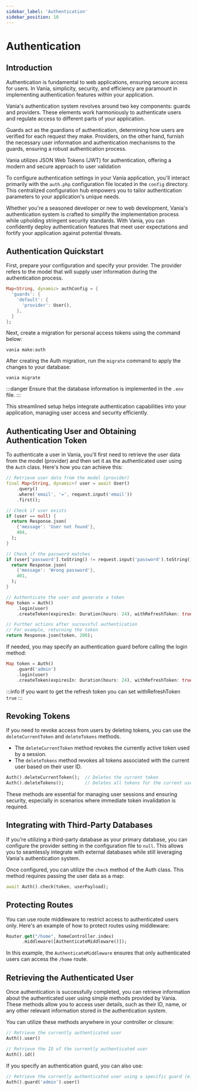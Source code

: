 ```yaml
---
sidebar_label: 'Authentication'
sidebar_position: 10
---
```


# Authentication

## Introduction

Authentication is fundamental to web applications, ensuring secure access for users. In Vania, simplicity, security, and efficiency are paramount in implementing authentication features within your application.

Vania's authentication system revolves around two key components: guards and providers. These elements work harmoniously to authenticate users and regulate access to different parts of your application.

Guards act as the guardians of authentication, determining how users are verified for each request they make. Providers, on the other hand, furnish the necessary user information and authentication mechanisms to the guards, ensuring a robust authentication process.

Vania utilizes JSON Web Tokens (JWT) for authentication, offering a modern and secure approach to user validation

To configure authentication settings in your Vania application, you'll interact primarily with the `auth.php` configuration file located in the `config` directory. This centralized configuration hub empowers you to tailor authentication parameters to your application's unique needs.

Whether you're a seasoned developer or new to web development, Vania's authentication system is crafted to simplify the implementation process while upholding stringent security standards. With Vania, you can confidently deploy authentication features that meet user expectations and fortify your application against potential threats.

## Authentication Quickstart

First, prepare your configuration and specify your provider. The provider refers to the model that will supply user information during the authentication process.

```dart
Map<String, dynamic> authConfig = {
  'guards': {
    'default': {
      'provider': User(),
    },
  }
};
```

Next, create a migration for personal access tokens using the command below:

```shell
vania make:auth
```

After creating the Auth migration, run the `migrate` command to apply the changes to your database:

```shell
vania migrate
```

:::danger
Ensure that the database information is implemented in the `.env` file.
:::

This streamlined setup helps integrate authentication capabilities into your application, managing user access and security efficiently.

## Authenticating User and Obtaining Authentication Token

To authenticate a user in Vania, you'll first need to retrieve the user data from the model (provider) and then set it as the authenticated user using the `Auth` class. Here's how you can achieve this:

```dart
// Retrieve user data from the model (provider)
final Map<String, dynamic>? user = await User()
    .query()
    .where('email', '=', request.input('email'))
    .first();

// Check if user exists
if (user == null) {
  return Response.json(
    {'message': 'User not found'},
    404,
  );
}

// Check if the password matches
if (user['password'].toString() != request.input('password').toString()) {
  return Response.json(
    {'message': 'Wrong password'},
    401,
  );
}

// Authenticate the user and generate a token
Map token = Auth()
    .login(user)
    .createToken(expiresIn: Duration(hours: 24), withRefreshToken: true);

// Further actions after successful authentication
// For example, returning the token
return Response.json(token, 200);
```

If needed, you may specify an authentication guard before calling the login method:

```dart
Map token = Auth()
    .guard('admin')
    .login(user)
    .createToken(expiresIn: Duration(hours: 24), withRefreshToken: true);
```

:::info
If you want to get the refresh token you can set withRefreshToken `true`
:::

## Revoking Tokens

If you need to revoke access from users by deleting tokens, you can use the `deleteCurrentToken` and `deleteTokens` methods.

- The `deleteCurrentToken` method revokes the currently active token used by a session.
- The `deleteTokens` method revokes all tokens associated with the current user based on their user ID.

```dart
Auth().deleteCurrentToken();  // Deletes the current token
Auth().deleteTokens();        // Deletes all tokens for the current user
```

These methods are essential for managing user sessions and ensuring security, especially in scenarios where immediate token invalidation is required.

## Integrating with Third-Party Databases

If you're utilizing a third-party database as your primary database, you can configure the provider setting in the configuration file to `null`. This allows you to seamlessly integrate with external databases while still leveraging Vania's authentication system.

Once configured, you can utilize the `check` method of the Auth class. This method requires passing the user data as a map:

```dart
await Auth().check(token, userPayload);
```

## Protecting Routes

You can use route middleware to restrict access to authenticated users only. Here's an example of how to protect routes using middleware:

```dart
Router.get("/home", homeController.index)
      .middleware([AuthenticateMiddleware()]);
```

In this example, the `AuthenticateMiddleware` ensures that only authenticated users can access the `/home` route.

## Retrieving the Authenticated User

Once authentication is successfully completed, you can retrieve information about the authenticated user using simple methods provided by Vania. These methods allow you to access user details, such as their ID, name, or any other relevant information stored in the authentication system.

You can utilize these methods anywhere in your controller or closure:

```dart
// Retrieve the currently authenticated user
Auth().user()

// Retrieve the ID of the currently authenticated user
Auth().id()
```

If you specify an authentication guard, you can also use:

```dart
// Retrieve the currently authenticated user using a specific guard (e.g., 'admin')
Auth().guard('admin').user()
```
